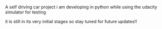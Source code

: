 A self driving car project i am developing in python while using the udacity simulator for testing

it is still in its very initial stages so stay tuned for future updates!!
 
